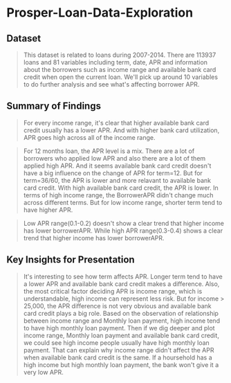 # Prosper-Loan-Data-Exploration

## Dataset

> This dataset is related to loans during 2007-2014. There are 113937 loans and 81 variables including term, date, APR and information about the borrowers such as income range and available bank card credit when open the current loan. We'll pick up around 10 variables to do further analysis and see what's affecting borrower APR.


## Summary of Findings

> For every income range, it's clear that higher available bank card credit usually has a lower APR. And with higher bank card utilization, APR goes high across all of the income range.

> For 12 months loan, the APR level is a mix. There are a lot of borrowers who applied low APR and also there are a lot of them applied high APR. And it seems available bank card credit doesn't have a big influence on the change of APR for term=12. But for term=36/60, the APR is lower and more relavant to available bank card credit. With high available bank card credit, the APR is lower.
In terms of high income range, the BorrowerAPR didn't change much across different terms. But for low income range, shorter term tend to have higher APR.

> Low APR range(0.1-0.2) doesn't show a clear trend that higher income has lower borrowerAPR. While high APR range(0.3-0.4) shows a clear trend that higher income has lower borrowerAPR.



## Key Insights for Presentation

> It's interesting to see how term affects APR. Longer term tend to have a lower APR and available bank card credit makes a difference. Also, the most critical factor deciding APR is income range, which is understandable, high income can represent less risk. But for income > 25,000, the APR difference is not very obvious and available bank card credit plays a big role. Based on the observation of relationship between income range and Monthly loan payment, high income tend to have high monthly loan payment. Then if we dig deeper and plot income range, Monthly loan payment and available bank card credit, we could see high income people usually have high monthly loan payment. That can explain why income range didn't affect the APR when available bank card credit is the same. If a hoursehold has a high income but high monthly loan payment, the bank won't give it a very low APR.
